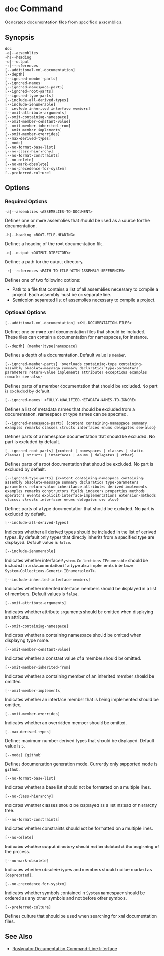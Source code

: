 
# `doc` Command

Generates documentation files from specified assemblies.

## Synopsis

```
doc
-a|--assemblies
-h|--heading
-o|--output
-r|--references
[--additional-xml-documentation]
[--depth]
[--ignored-member-parts]
[--ignored-names]
[--ignored-namespace-parts]
[--ignored-root-parts]
[--ignored-type-parts]
[--include-all-derived-types]
[--include-ienumerable]
[--include-inherited-interface-members]
[--omit-attribute-arguments]
[--omit-containing-namespace]
[--omit-member-constant-value]
[--omit-member-inherited-from]
[--omit-member-implements]
[--omit-member-overrides]
[--max-derived-types]
[--mode]
[--no-format-base-list]
[--no-class-hierarchy]
[--no-format-constraints]
[--no-delete]
[--no-mark-obsolete]
[--no-precedence-for-system]
[--preferred-culture]
```

## Options

### Required Options

`-a|--assemblies <ASSEMBLIES-TO-DOCUMENT>`

Defines one or more assemblies that should be used as a source for the documentation.

`-h|--heading <ROOT-FILE-HEADING>`

Defines a heading of the root documentation file.

`-o|--output <OUTPUT-DIRECTORY>`

Defines a path for the output directory.

`-r|--references <PATH-TO-FILE-WITH-ASSEMBLY-REFERENCES>`

Defines one of two following options:

* Path to a file that contains a list of all assemblies necessary to compile a project. Each assembly must be on separate line.
* Semicolon separated list of assemblies necessary to compile a project.

### Optional Options

`[--additional-xml-documentation] <XML-DOCUMENTATION-FILES>`

Defines one or more xml documentation files that should be included. These files can contain a documentation for namespaces, for instance.

`[--depth] {member|type|namespace}`

Defines a depth of a documentation. Default value is `member`.

`[--ignored-member-parts] {overloads containing-type containing-assembly obsolete-message summary declaration type-parameters parameters return-value implements attributes exceptions examples remarks see-also}`

Defines parts of a member documentation that should be excluded. No part is excluded by default.

`[--ignored-names] <FULLY-QUALIFIED-METADATA-NAMES-TO-IGNORE>`

Defines a list of metadata names that should be excluded from a documentation. Namespace of type names can be specified.

`[--ignored-namespace-parts] {content containing-namespace summary examples remarks classes structs interfaces enums delegates see-also}`

Defines parts of a namespace documentation that should be excluded. No part is excluded by default.

`[--ignored-root-parts] {content | namespaces | classes | static-classes | structs | interfaces | enums | delegates | other}`

Defines parts of a root documentation that should be excluded. No part is excluded by default.

`[--ignored-type-parts] {content containing-namespace containing-assembly obsolete-message summary declaration type-parameters parameters return-value inheritance attributes derived implements examples remarks constructors fields indexers properties methods operators events explicit-interface-implementations extension-methods classes structs interfaces enums delegates see-also}`

Defines parts of a type documentation that should be excluded. No part is excluded by default.

`[--include-all-derived-types]`

Indicates whether all derived types should be included in the list of derived types. By default only types that directly inherits from a specified type are displayed. Default value is `false`.

`[--include-ienumerable]`

Indicates whether interface `System.Collections.IEnumerable` should be included in a documentation if a type also implements interface `System.Collections.Generic.IEnumerable<T>`.

`[--include-inherited-interface-members]`

Indicates whether inherited interface members should be displayed in a list of members. Default values is `false`.

`[--omit-attribute-arguments]`

Indicates whether attribute arguments should be omitted when displaying an attribute.

`[--omit-containing-namespace]`

Indicates whether a containing namespace should be omitted when displaying type name.

`[--omit-member-constant-value]`

Indicates whether a constant value of a member should be omitted.

`[--omit-member-inherited-from]`

Indicates whether a containing member of an inherited member should be omitted.

`[--omit-member-implements]`

Indicates whether an interface member that is being implemented should be omitted.

`[--omit-member-overrides]`

Indicates whether an overridden member should be omitted.

`[--max-derived-types]`

Defines maximum number derived types that should be displayed. Default value is `5`.

`[--mode] {github}`

Defines documentation generation mode. Currently only supported mode is `github`.

`[--no-format-base-list]`

Indicates whether a base list should not be formatted on a multiple lines.

`[--no-class-hierarchy]`

Indicates whether classes should be displayed as a list instead of hierarchy tree.

`[--no-format-constraints]`

Indicates whether constraints should not be formatted on a multiple lines.

`[--no-delete]`

Indicates whether output directory should not be deleted at the beginning of the process.

`[--no-mark-obsolete]`

Indicates whether obsolete types and members should not be marked as `[deprecated]`.

`[--no-precedence-for-system]`

Indicates whether symbols contained in `System` namespace should be ordered as any other symbols and not before other symbols.

`[--preferred-culture]`

Defines culture that should be used when searching for xml documentation files.

## See Also

* [Roslynator.Documentation Command-Line Interface](README.md)
